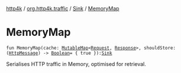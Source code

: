 [http4k](../../index.md) / [org.http4k.traffic](../index.md) / [Sink](index.md) / [MemoryMap](./-memory-map.md)

# MemoryMap

`fun MemoryMap(cache: `[`MutableMap`](https://kotlinlang.org/api/latest/jvm/stdlib/kotlin.collections/-mutable-map/index.html)`<`[`Request`](../../org.http4k.core/-request/index.md)`, `[`Response`](../../org.http4k.core/-response/index.md)`>, shouldStore: (`[`HttpMessage`](../../org.http4k.core/-http-message/index.md)`) -> `[`Boolean`](https://kotlinlang.org/api/latest/jvm/stdlib/kotlin/-boolean/index.html)` = { true }): `[`Sink`](index.md)

Serialises HTTP traffic in Memory, optimised for retrieval.

